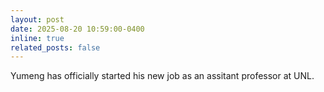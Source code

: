 ```yaml
---
layout: post
date: 2025-08-20 10:59:00-0400
inline: true
related_posts: false
---
```


Yumeng has officially started his new job as an assitant professor at UNL.
